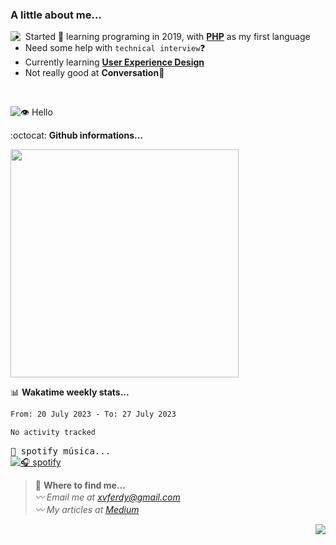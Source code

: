 ### A little about me...
<img src="https://cdn.betterttv.net/emote/584d92a1f52be01a7ee606a9/3x" align="left"/>

- Started 🎉 learning programing in 2019, with [**PHP**](https://www.php.net/) as my first language
- Need some help with `technical interview`❓
- Currently learning [**User Experience Design**](https://www.nngroup.com/articles/definition-user-experience/)
- Not really good at **Conversation**💢
<br>

![👁️ Hello](https://visitor-badge.glitch.me/badge?page_id=xvferdy.xvferdy&left_color=DimGray&right_color=CornflowerBlue&left_text=Profile%20visit)

:octocat: **Github informations...**

<!--![Top Langs](https://github-readme-stats.vercel.app/api/top-langs/?username=xvferdy&layout=compact)-->
<img src="https://github-readme-stats.vercel.app/api/top-langs/?username=xvferdy&layout=compact" width="365px"/>

📊 **Wakatime weekly stats...**

<!--START_SECTION:waka-->

```txt
From: 20 July 2023 - To: 27 July 2023

No activity tracked
```

<!--END_SECTION:waka-->


<!-- https://www.spotify.com/us/account/apps/ -->
<kbd>🎵 spotify música...</kbd> <br>
[![🎧 spotify](https://spotify-github-profile.vercel.app/api/view?uid=xvferdy&cover_image=true&theme=novatorem&bar_color=0080ff)](https://spotify-github-profile.vercel.app/api/view?uid=xvferdy&redirect=true)

> 📠 **Where to find me...**</br>
>  _〰 Email me at [xvferdy@gmail.com](mailto:xvferdy@gmail.com) <br>
〰 My articles at [Medium](https://medium.com/@berlianto.dev)_

<img src="https://cdn.betterttv.net/emote/5d7d8931d2458468c1f44dc2/1x" align="right">

